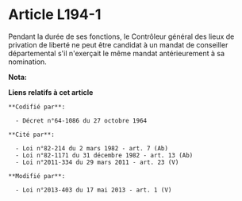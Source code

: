# Article L194-1

Pendant la durée de ses fonctions, le Contrôleur général des lieux de privation de liberté ne peut être candidat à un mandat
de conseiller départemental s'il n'exerçait le même mandat antérieurement à sa nomination.

**Nota:**



**Liens relatifs à cet article**

	**Codifié par**:

	  - Décret n°64-1086 du 27 octobre 1964

	**Cité par**:

	  - Loi n°82-214 du 2 mars 1982 - art. 7 (Ab)
	  - Loi n°82-1171 du 31 décembre 1982 - art. 13 (Ab)
	  - Loi n°2011-334 du 29 mars 2011 - art. 23 (V)

	**Modifié par**:

	  - Loi n°2013-403 du 17 mai 2013 - art. 1 (V)
